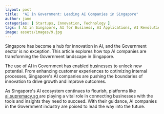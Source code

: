 ```yaml
---
layout: post
title:  "AI in Government: Leading AI Companies in Singapore"
author: jane
categories: [ Startups, Innovation, Technology ]
tags: [ AI in Singapore, AI for Business, AI Applications, AI Revolution, AI Companies ]
image: assets/images/9.jpg
---
```


Singapore has become a hub for innovation in AI, and the Government sector is no exception. This article explores how top AI companies are transforming the Government landscape in Singapore.

The use of AI in Government has enabled businesses to unlock new potential. From enhancing customer experiences to optimizing internal processes, Singapore's AI companies are pushing the boundaries of innovation to drive growth and improve outcomes.

As Singapore's AI ecosystem continues to flourish, platforms like <a href="https://ai.supremacy.sg" target="_blank"> ai.supremacy.sg </a> are playing a vital role in connecting businesses with the tools and insights they need to succeed. With their guidance, AI companies in the Government industry are poised to lead the way into the future.
